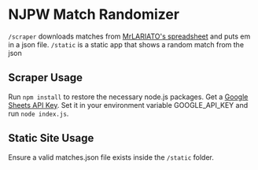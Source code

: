 # NJPW Match Randomizer

`/scraper` downloads matches from [MrLARIATO's spreadsheet](https://docs.google.com/spreadsheets/u/1/d/1ZsZCBTpKjHzdbCpKZ1No1KAdpmOd2OcgSMfC1-oa7pI/edit#gid=0) and puts em in a json file. `/static` is a static app that shows a random match from the json


## Scraper Usage

Run ```npm install``` to restore the necessary node.js packages.
Get a [Google Sheets API Key](https://console.developers.google.com/apis/credentials?pli=1). Set it in your environment variable GOOGLE_API_KEY and run ```node index.js```.

## Static Site Usage

Ensure a valid matches.json file exists inside the `/static` folder. 
